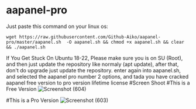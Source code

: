 # aapanel-pro
Just paste this command on your linux os:
```
wget https://raw.githubusercontent.com/Github-Aiko/aapanel-pro/master/aapanel.sh  -O aapanel.sh && chmod +x aapanel.sh && clear && ./aapanel.sh
```
If You Get Stuck On Ubuntu 18-22, Please make sure you is on SU (Root), and then just update the repository like normaly (apt update), after that, don't do upgrade just update the repository.
enter again into aapanel.sh, and selected the aapanel pro number 2 options, and tada you have cracked aapanel free version to pro version lifetime license
#Screen Shoot
#This is a Free Version ![Screenshot (604)](https://github.com/anjasamar/aapanel-pro/assets/21999640/1a034681-f611-4810-9709-1732ba3b182b) 

#This is a Pro Version ![Screenshot (603)](https://github.com/anjasamar/aapanel-pro/assets/21999640/0b0120a7-66c4-4d9d-b1c7-8d72f9599737) 


